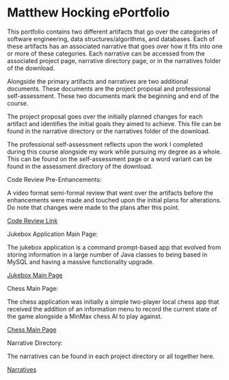 # Matthew Hocking ePortfolio

This portfolio contains two different artifacts that go over the categories of software engineering, data structures/algorithms, and databases. Each of these artifacts has an associated narrative that goes over how it fits into one or more of these categories. Each narrative can be accessed from the associated project page, narrative directory page, or in the narratives folder of the download. 

Alongside the primary artifacts and narratives are two additional documents. These documents are the project proposal and professional self-assessment. These two documents mark the beginning and end of the course.

The project proposal goes over the initially planned changes for each artifact and identifies the initial goals they aimed to achieve. This file can be found in the narrative directory or the narratives folder of the download.

The professional self-assessment reflects upon the work I completed during this course alongside my work while pursuing my degree as a whole. This can be found on the self-assessment page or a word variant can be found in the assessment directory of the download.


Code Review Pre-Enhancements:

A video format semi-formal review that went over the artifacts before the enhancements were made and touched upon the initial plans for alterations. Do note that changes were made to the plans after this point.

<a href="https://snhu-my.sharepoint.com/:v:/r/personal/matthew_hocking_snhu_edu/Documents/Hocking_Review.mp4?csf=1&web=1&e=bbZQJR"> Code Review Link</a>

Jukebox Application Main Page:

The jukebox application is a command prompt-based app that evolved from storing information in a large number of Java classes to being based in MySQL and having a massive functionality upgrade.

<a href="https://mhocsnhu.github.io/jukebox/"> Jukebox Main Page</a>

Chess Main Page:

The chess application was initially a simple two-player local chess app that received the addition of an information menu to record the current state of the game alongside a MinMax chess AI to play against.

<a href="https://github.com/mhocSNHU/mhocSNHU.github.io/tree/main/chess"> Chess Main Page</a>

Narrative Directory:

The narratives can be found in each project directory or all together here.

<a href="https://github.com/mhocSNHU/mhocSNHU.github.io/tree/main/narratives"> Narratives</a>
